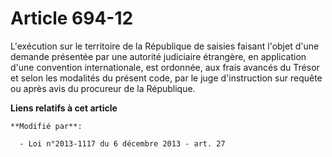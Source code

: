# Article 694-12

L'exécution sur le territoire de la République de saisies faisant l'objet d'une demande présentée par une autorité judiciaire
étrangère, en application d'une convention internationale, est ordonnée, aux frais avancés du Trésor et selon les modalités
du présent code, par le juge d'instruction sur requête ou après avis du procureur de la République.

**Liens relatifs à cet article**

	**Modifié par**:

	  - Loi n°2013-1117 du 6 décembre 2013 - art. 27
